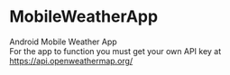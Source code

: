 # MobileWeatherApp
Android Mobile Weather App <br/>
For the app to function you must get your own API key at https://api.openweathermap.org/
